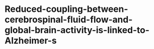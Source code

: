 # Reduced-coupling-between-cerebrospinal-fluid-flow-and-global-brain-activity-is-linked-to-Alzheimer-s
